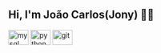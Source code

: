## Hi, I'm João Carlos(Jony) 🧑‍🎓
<img align="center" alt="mysql" height="30" width="40" src="https://cdn.jsdelivr.net/gh/devicons/devicon/icons/mysql/mysql-original-wordmark.svg"><a/>
<img align="center" alt="python" height="30" width="40" src="https://cdn.jsdelivr.net/gh/devicons/devicon@latest/icons/python/python-original-wordmark.svg" />
<img align="center" alt="git" height="30" width="40" src="https://cdn.jsdelivr.net/gh/devicons/devicon@latest/icons/git/git-original.svg" />
<br>
